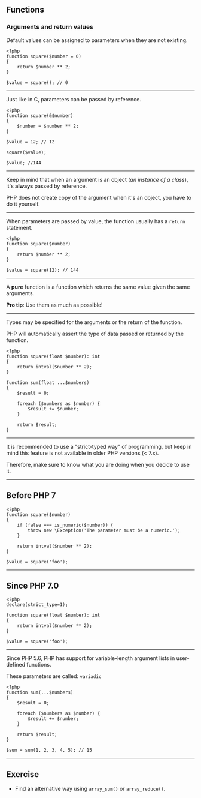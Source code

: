 ## Functions

### Arguments and return values

Default values can be assigned to parameters when they are not existing.

```
<?php
function square($number = 0)
{
    return $number ** 2;
}

$value = square(); // 0
```

---

Just like in C, parameters can be passed by reference.

```
<?php
function square(&$number)
{
    $number = $number ** 2;
}

$value = 12; // 12

square($value);

$value; //144
```

---

Keep in mind that when an argument is an object (_an instance of a class_), it's **always** passed by reference.

PHP does not create copy of the argument when it's an object, you have to do it yourself.

---

When parameters are passed by value, the function usually has a `return` statement.

```
<?php
function square($number)
{
    return $number ** 2;
}

$value = square(12); // 144
```

---

A **pure** function is a function which returns the same value given the same arguments.

**Pro tip**: Use them as much as possible!

---

Types may be specified for the arguments or the return of the function.

PHP will automatically assert the type of data passed or returned by the function.

```
<?php
function square(float $number): int
{
    return intval($number ** 2);
}

function sum(float ...$numbers)
{
    $result = 0;

    foreach ($numbers as $number) {
        $result += $number;
    }

    return $result;
}
```

---

It is recommended to use a "strict-typed way" of programming, but keep in mind this feature is not available in older PHP versions (< 7.x).

Therefore, make sure to know what you are doing when you decide to use it.

---

## Before PHP 7

```
<?php
function square($number)
{
    if (false === is_numeric($number)) {
        throw new \Exception('The parameter must be a numeric.');
    }

    return intval($number ** 2);
}

$value = square('foo');
```

---

## Since PHP 7.0

```
<?php
declare(strict_type=1);

function square(float $number): int
{
    return intval($number ** 2);
}

$value = square('foo');
```

---

Since PHP 5.6, PHP has support for variable-length argument lists in user-defined functions.

These parameters are called: `variadic`

```
<?php
function sum(...$numbers)
{
    $result = 0;

    foreach ($numbers as $number) {
        $result += $number;
    }

    return $result;
}

$sum = sum(1, 2, 3, 4, 5); // 15
```

---

## Exercise

* Find an alternative way using `array_sum()` or `array_reduce()`.
